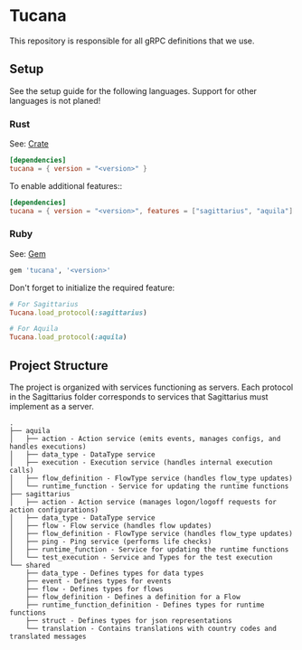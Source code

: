 # Tucana

This repository is responsible for all gRPC definitions that we use.

## Setup

See the setup guide for the following languages. Support for other languages is not planed!

### Rust

See: [Crate](https://crates.io/crates/tucana)

```toml
[dependencies]
tucana = { version = "<version>" }
```

To enable additional features::

```toml
[dependencies]
tucana = { version = "<version>", features = ["sagittarius", "aquila"] }
```

### Ruby

See: [Gem](https://rubygems.org/gems/tucana)

```ruby
gem 'tucana', '<version>'
```

Don't forget to initialize the required feature:
```ruby
# For Sagittarius
Tucana.load_protocol(:sagittarius)

# For Aquila
Tucana.load_protocol(:aquila)
```

## Project Structure

The project is organized with services functioning as servers. Each protocol in the Sagittarius folder corresponds to
services that Sagittarius must implement as a server.

```ascii-tree
.
├── aquila
│   ├── action - Action service (emits events, manages configs, and handles executions)
│   ├── data_type - DataType service
│   ├── execution - Execution service (handles internal execution calls)
│   ├── flow_definition - FlowType service (handles flow_type updates)
│   └── runtime_function - Service for updating the runtime functions
├── sagittarius
│   ├── action - Action service (manages logon/logoff requests for action configurations)
│   ├── data_type - DataType service
│   ├── flow - Flow service (handles flow updates)
│   ├── flow_definition - FlowType service (handles flow_type updates)
│   ├── ping - Ping service (performs life checks)
│   ├── runtime_function - Service for updating the runtime functions
│   └── test_execution - Service and Types for the test execution
└── shared
    ├── data_type - Defines types for data types
    ├── event - Defines types for events
    ├── flow - Defines types for flows
    ├── flow_definition - Defines a definition for a Flow
    ├── runtime_function_definition - Defines types for runtime functions
    ├── struct - Defines types for json representations
    └── translation - Contains translations with country codes and translated messages
```
